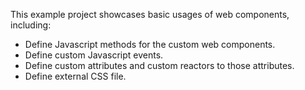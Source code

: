 This example project showcases basic usages of web components, including:

- Define Javascript methods for the custom web components.
- Define custom Javascript events.
- Define custom attributes and custom reactors to those attributes.
- Define external CSS file.
